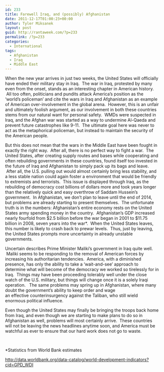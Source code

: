 ```yaml
---
id: 233
title: Farewell Iraq, and (possibly) Afghanistan
date: 2011-12-17T01:00:23+00:00
author: Tyler Miksanek
layout: post
guid: http://rantaweek.com/?p=233
permalink: /?p=233
categories:
  - International
tags:
  - Afghanistan
  - Iraq
  - Middle East
---
```

When the new year arrives in just two weeks, the United States will officially have ended their military stay in Iraq.  The war in Iraq, protested by many even from the onset, stands as an interesting chapter in American history.  All too often, politicians and pundits attack America&#8217;s position as the &#8216;world&#8217;s policeman&#8217; and cite the wars in Iraq and Afghanistan as an example of American over-involvement in the global arena.  However, this is an unfair and ultimately foolish argument, as our involvement in both these countries stems from our natural want for personal safety.  WMDs were suspected in Iraq, and the Afghan war was started as a way to undermine Al-Qaeda and prevent future catastrophes like 9-11.  The ultimate goal here was never to act as the metaphorical policeman, but instead to maintain the security of the American people.

But this does not mean that the wars in the Middle East have been fought in exactly the right way.  After all, there is no perfect way to fight a war.  The United States, after creating supply routes and bases while cooperating and often rebuilding governments in these countries, found itself too invested in the future of Iraq and Afghanistan to simply pack up its bags and leave.  After all, the U.S. pulling out would almost certainly bring less stability, and a less stable nation could again foster a environment that would be friendly to extremists and terrorists.  This issue is displayed through Iraq, as the rebuilding of democracy cost billions of dollars more and took years longer than the relatively quick and easy overthrow of Saddam Hussein&#8217;s government.  In Afghanistan, we don&#8217;t plan to leave until the end of 2014, but problems are already starting to present themselves.  The unfortunate truth is in the numbers: Afghanistan&#8217;s entire economy rests on the United States army spending money in the country.  Afghanistan&#8217;s GDP increased nearly fourfold from $2.5 billion before the war began in 2001 to $11.75 billion in 2008, seven years into the war*.  When the United States leaves, this number is likely to crash back to prewar levels.  Thus, just by leaving, the United States prompts more uncertainty in already unstable governments.

Uncertain describes Prime Minister Maliki&#8217;s government in Iraq quite well.  Maliki seems to be responding to the removal of American forces by increasing his authoritarian tendencies.  America, with a diminished presence, has only the ability to take a &#8216;wait-and-see&#8217; approach to determine what will become of the democracy we worked so tirelessly for in Iraq.  Things may have been proceeding tolerably well under the close watch of the U.S. military, but things will change once it is a solely Iraqi operation.   The same problems may spring up in Afghanistan, where many doubt the government&#8217;s ability to keep order and wage an effective counterinsurgency against the Taliban, who still wield enormous political influence.

Even though the United States may finally be bringing the troops back home from Iraq, and even though we are starting to make plans to do so in Afghanistan as well, problems will most certainly arrive.  These countries will not be leaving the news headlines anytime soon, and America must be watchful as ever to ensure that our hard work does not go to waste.

&nbsp;

*Statistics from World Bank estimates

<http://data.worldbank.org/data-catalog/world-development-indicators?cid=GPD_WDI>

&nbsp;